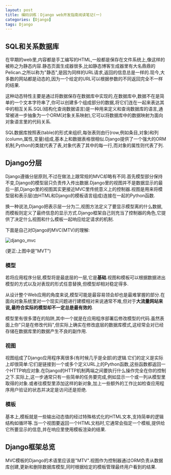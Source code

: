 ```yaml
---
layout: post
title: 编码训练：Django web开发指南阅读笔记(一)
categories: [Django]
tags: Django
---
```


## SQL和关系数据库

在早期的web里,内容都是手工编写的HTML,一般都是保存在文件系统上,像这样的被称之为静态内容.静态页面生成器很多,比如静态博客生成器里有大名鼎鼎的Pelican.之所以称为"静态",是因为同样的URL请求,返回的信息总是一样的.现今,大多数的网站都是动态的,因为一个给定的URL可以根据参数的不同返回完全不一样的结果.

这种动态特性主要是通过将数据保存在数据库中实现的,在数据库中,数据不在是简单的一个文本字符串了,你可以创建多个组成部分的数据,将它们连在一起来表达其中的相互关系.SQL(结构化查询数据语言)是一种用来定义和查询数据库的语言,通常被进一步抽象为一个ORM(对象关系映射),它可以将数据库中的数据映射为面向对象语言里的代码关系.

SQL数据库按照表(table)的形式来组织,每张表则由行(row,例如条目,对象)和列(column,属性,变量)组成,基本上和数据表格很相似.Django提供了一个强大的ORM机制,Python的类就代表了表,对象代表了其中的每一行,而对象的属性则代表了列.

## Django分层

Django遵循分层原则,不过在做法上跟常规的MVC却略有不同.首先模型部分保持不变,Django的模型层只负责传入传出数据.Django里的视图并不是数据显示的最后一部,Django里的视图其实更接近MVC里传统意义上的控制器.视图是用来将模型层和表示层(由HTML和Django的模板语言组成)连接在一起的Python函数.

换一种说法,Django把表示层一分为二,视图方法定义了要显示模型离的什么数据,而模板则定义了最终信息的显示方式.Django框架自己则充当了控制器的角色,它提供了决定什么视图和什么模板一起响应给定请求的机制.

下面是自己对Django的MVC(MTV)的理解:

![django_mvc](http://yongyuan.name/imgs/posts/django_mvc.png)

(更正:上图中是"MVT")

### 模型

若将应用程序分层,模型将是最底层的一层,它是**基础**.视图和模板可以根据数据进出模型的方式以及对表现的形式任意替换,但模型却相对稳定得多.

从设计整个Web应用的角度来说,模型可能是最容易领会却也是最难掌握的部分.在面向对象系统里对一个现实问题进行建模相对来说通常不难,但对于**大流量网站来说,最符合实际的模型却不一定总是最有效的**.

模型里有很多潜在的陷阱,其中一个就是在应用程序部署后修改模型的代码.虽然表面上你"只是在修改代码",但实际上确实在修改底层的数据库模式,这经常会对已经存储在数据库里的数据产生不良的副作用.

### 视图

视图组成了Django应用程序离很多(有时候几乎是全部)的逻辑.它们的定义是实际上却很简单:它们是链接到一个或多个定义URL上的Python函数,这些函数都返回一个HTTP响应对象.在Django的HTTP机制两端之间要执行什么操作完全在你的控制之下.实际上,这一步通常只有一些简单的任务要完成,例如显示一个或一列从模型里取得的对象.或者往模型里添加这样的新对象,加上一些额外的工作比如检查应用程序用户验证的状态并决定是访问还是拒绝.

### 模板

基本上,模板就是一些输出动态值的经过特殊格式化的HTML文本,支持简单的逻辑结构如循环等.当一个视图要返回一个HTML文档时,它通常会指定一个模板,提供给它所要显示的信息,并在响应里使用模板渲染的结果.

## Django框架总览

MVC模板的Django的术语里应该是"MTV".视图作为控制器通过ORM负责从数据库创建,更新和删除数据库模型,同时根据给定的模板管理最终用户看到的结果.